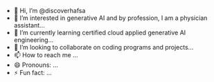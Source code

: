 - 👋 Hi, I’m @discoverhafsa
- 👀 I’m interested in generative AI and by profession, I am a physician assistant...
- 🌱 I’m currently learning certified cloud applied generative AI engineering...
- 💞️ I’m looking to collaborate on coding programs and projects...
- 📫 How to reach me ...
- 😄 Pronouns: ...
- ⚡ Fun fact: ...

<!---
discoverhafsa/discoverhafsa is a ✨ special ✨ repository because its `README.md` (this file) appears on your GitHub profile.
You can click the Preview link to take a look at your changes.
--->
